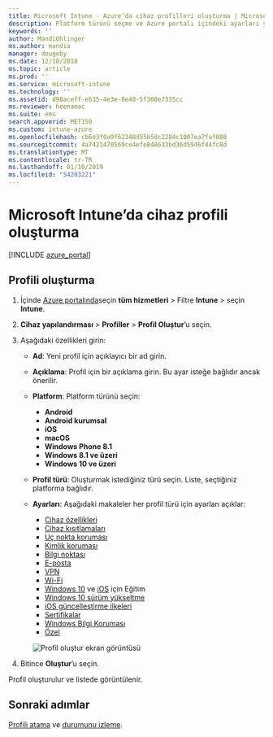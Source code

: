 ```yaml
---
title: Microsoft Intune - Azure’da cihaz profilleri oluşturma | Microsoft Docs
description: Platform türünü seçme ve Azure portalı içindeki ayarları yapılandırma da dahil olmak üzere Microsoft Intune'da bir cihaz profili ekleyin ve yapılandırın.
keywords: ''
author: MandiOhlinger
ms.author: mandia
manager: dougeby
ms.date: 12/18/2018
ms.topic: article
ms.prod: ''
ms.service: microsoft-intune
ms.technology: ''
ms.assetid: d98aceff-eb35-4e3e-8e40-5f300e7335cc
ms.reviewer: heenamac
ms.suite: ems
search.appverid: MET150
ms.custom: intune-azure
ms.openlocfilehash: cb6e3f0a9f62348d55b5dc2284c1007ea7faf088
ms.sourcegitcommit: 4a7421470569ce4efe848633bd36d5946f44fc8d
ms.translationtype: MT
ms.contentlocale: tr-TR
ms.lasthandoff: 01/10/2019
ms.locfileid: "54203221"
---
```

# <a name="create-a-device-profile-in-microsoft-intune"></a>Microsoft Intune’da cihaz profili oluşturma

[!INCLUDE [azure_portal](./includes/azure_portal.md)]

## <a name="create-the-profile"></a>Profili oluşturma

1. İçinde [Azure portalında](https://portal.azure.com)seçin **tüm hizmetleri** > Filtre **Intune** > seçin **Intune**.

2. **Cihaz yapılandırması** > **Profiller** > **Profil Oluştur**’u seçin.

3. Aşağıdaki özellikleri girin:

   - **Ad**: Yeni profil için açıklayıcı bir ad girin.
   - **Açıklama**: Profil için bir açıklama girin. Bu ayar isteğe bağlıdır ancak önerilir.
   - **Platform**: Platform türünü seçin:  

       - **Android**
       - **Android kurumsal**
       - **iOS**
       - **macOS**
       - **Windows Phone 8.1**
       - **Windows 8.1 ve üzeri**
       - **Windows 10 ve üzeri**

   - **Profil türü**: Oluşturmak istediğiniz türü seçin. Liste, seçtiğiniz platforma bağlıdır.
   - **Ayarları**: Aşağıdaki makaleler her profil türü için ayarları açıklar:

       -  [Cihaz özellikleri](device-features-configure.md)
       -  [Cihaz kısıtlamaları](device-restrictions-configure.md)
       -  [Uç nokta koruması](endpoint-protection-configure.md)
       -  [Kimlik koruması](identity-protection-configure.md)  
       -  [Bilgi noktası](kiosk-settings.md)
       -  [E-posta](email-settings-configure.md)
       -  [VPN](vpn-settings-configure.md)
       -  [Wi-Fi](wi-fi-settings-configure.md)
       -  [Windows 10](education-settings-configure.md) ve [iOS](wi-fi-settings-ios.md) için Eğitim
       -  [Windows 10 sürüm yükseltme](edition-upgrade-configure-windows-10.md)
       -  [iOS güncelleştirme ilkeleri](software-updates-ios.md)
       -  [Sertifikalar](certificates-configure.md)
       -  [Windows Bilgi Koruması](windows-information-protection-configure.md)
       -  [Özel](custom-settings-configure.md)

     ![Profil oluştur ekran görüntüsü](./media/create-device-profile.png)

4. Bitince **Oluştur**’u seçin.

Profil oluşturulur ve listede görüntülenir.

## <a name="next-steps"></a>Sonraki adımlar
[Profili atama](device-profile-assign.md) ve [durumunu izleme](device-profile-monitor.md).

